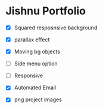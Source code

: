 # Jishnu Portfolio

- [x] Squared resposnsive background
- [x] parallax effect 
- [x] Moving bg objects
- [ ] Side menu option
- [ ] Responsive 
- [x] Automated Email




- [x] png project images